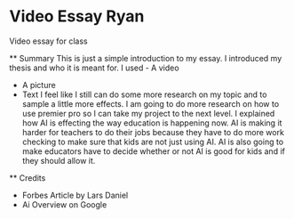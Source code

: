 # Video Essay Ryan
 Video essay for class

** Summary
 This is just a simple introduction to my essay. I introduced my thesis and who it is meant for.
I used - A video
- A picture
- Text
I feel like I still can do some more research on my topic and to sample a little more effects. 
I am going to do more research on how to use premier pro so I can take my project to the next level. I explained how AI is effecting the way education is happening now. AI is making it harder for teachers to do their jobs because they have to do more work checking to make sure that kids are not just using AI. AI is also going to make educators have to decide whether or not AI is good for kids and if they should allow it.

** Credits
- Forbes Article by Lars Daniel
- Ai Overview on Google